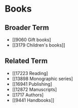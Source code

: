 # Books  

## Broader Term

- [[9060 Gift books]
- [[3179 Children's books]]  

## Related Term

- [[17223 Reading]
- [[13898 Monographic series]
- [[16941 Publishing]
- [[12872 Manuscripts]
- [[1717 Authors]
- [[9441 Handbooks]]  

